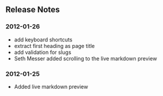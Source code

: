 ## Release Notes

### 2012-01-26
  - add keyboard shortcuts
  - extract first heading as page title
  - add validation for slugs
  - Seth Messer added scrolling to the live markdown preview

### 2012-01-25
  - Added live markdown preview
